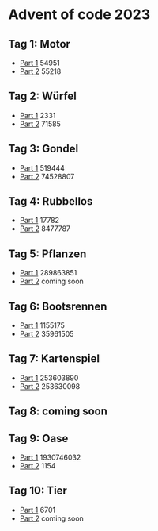 # Advent of code 2023
## Tag 1: Motor
- [Part 1](https://github.com/webnina/advent-of-code-2023/blob/main/tag-1/tag_1-1.js)
  54951
- [Part 2](https://github.com/webnina/advent-of-code-2023/blob/main/tag-1/tag_1-2.js)
  55218

## Tag 2: Würfel
- [Part 1](https://github.com/webnina/advent-of-code-2023/blob/main/tag-2/tag_2-1.js)
  2331
- [Part 2](https://github.com/webnina/advent-of-code-2023/blob/main/tag-2/tag_2-2.js)
  71585

## Tag 3: Gondel
- [Part 1](https://github.com/webnina/advent-of-code-2023/blob/main/tag-3/tag_3-1.js)
  519444
- [Part 2](https://github.com/webnina/advent-of-code-2023/blob/main/tag-3/tag_3-2.js)
  74528807

## Tag 4: Rubbellos
- [Part 1](https://github.com/webnina/advent-of-code-2023/blob/main/tag-4/tag_4-1.js)
  17782
- [Part 2](https://github.com/webnina/advent-of-code-2023/blob/main/tag-4/tag_4-2.js)
  8477787

## Tag 5: Pflanzen
- [Part 1](https://github.com/webnina/advent-of-code-2023/blob/main/tag-5/tag_5-1.js)
  289863851
- [Part 2](https://github.com/webnina/advent-of-code-2023/blob/main/tag-5/tag_5-2.js)
  coming soon

## Tag 6: Bootsrennen
- [Part 1](https://github.com/webnina/advent-of-code-2023/blob/main/tag-6/tag_6-1.js)
  1155175
- [Part 2](https://github.com/webnina/advent-of-code-2023/blob/main/tag-6/tag_6-2.js)
 35961505

## Tag 7: Kartenspiel
- [Part 1](https://github.com/webnina/advent-of-code-2023/blob/main/tag-7/tag_7-1.js)
  253603890
- [Part 2](https://github.com/webnina/advent-of-code-2023/blob/main/tag-7/tag_7-2.js)
  253630098

## Tag 8: coming soon

## Tag 9: Oase
- [Part 1](https://github.com/webnina/advent-of-code-2023/blob/main/tag-9/tag_9-1.js)
  1930746032
- [Part 2](https://github.com/webnina/advent-of-code-2023/blob/main/tag-9/tag_9-2.js)
  1154

## Tag 10: Tier
- [Part 1](https://github.com/webnina/advent-of-code-2023/blob/main/tag-10/tag_10-1.js)
  6701
- [Part 2](https://github.com/webnina/advent-of-code-2023/blob/main/tag-10/tag_10-2.js)
  coming soon
